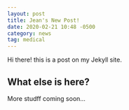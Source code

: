 ```yaml
---
layout: post
title: Jean's New Post!
date: 2020-02-21 10:48 -0500
category: news
tag: medical
---
```


Hi there! this is a post on my Jekyll site.

## What else is here?

More studff coming soon...